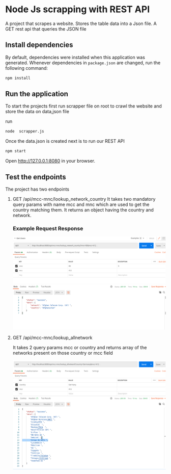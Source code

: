 # Node Js scrapping with REST API

A project that scrapes a website. Stores the table data into a Json file. A GET rest api that queries the JSON file

## Install dependencies

By default, dependencies were installed when this application was generated. Whenever dependencies in `package.json` are changed, run the following command:

```sh
npm install
```

## Run the application

To start the projects first run scrapper file on root to crawl the website and store the data on data,json file

run

```sh
node  scrapper.js
```

Once the data.json is created next is to run our REST API

```sh
npm start
```

Open http://127.0.0.1:8080 in your browser.

## Test the endpoints

The project has two endpoints

1.  GET /api/mcc-mnc/lookup_network_country It takes two mandatory query params with name mcc and mnc which are used to get the country matching them. It returns an object having the country and network.

    ### Example Request Response

    ![Optional Text](./Images/screenshot1.png)

2.  GET /api/mcc-mnc/lookup_allnetwork

    It takes 2 query params mcc or country and returns array of the networks present on those country or mcc field

    ![Optional Text](./Images/screenshot2.png)


